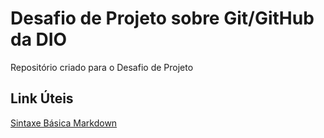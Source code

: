 # Desafio de Projeto sobre Git/GitHub da DIO
Repositório criado para o Desafio de Projeto

## Link Úteis
[Sintaxe Básica Markdown](https://www.markdownguide.org/basic-syntax/)
